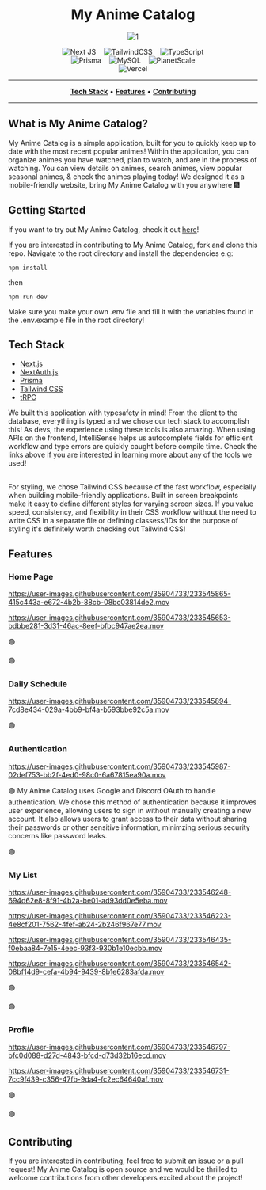 <div align="center">

# My Anime Catalog

![1](https://user-images.githubusercontent.com/35904733/233177950-dcba8cb3-84a0-41e2-877c-99c051c7e4f2.png)
  
![Next JS](https://img.shields.io/badge/Next-black?style=for-the-badge&logo=next.js&logoColor=white)&nbsp;&nbsp;&nbsp;
![TailwindCSS](https://img.shields.io/badge/tailwindcss-%2338B2AC.svg?style=for-the-badge&logo=tailwind-css&logoColor=white)&nbsp;&nbsp;&nbsp;
![TypeScript](https://img.shields.io/badge/typescript-%23007ACC.svg?style=for-the-badge&logo=typescript&logoColor=white)
<br/>
![Prisma](https://img.shields.io/badge/Prisma-3982CE?style=for-the-badge&logo=Prisma&logoColor=white)&nbsp;&nbsp;&nbsp;
![MySQL](https://img.shields.io/badge/mysql-%2300f.svg?style=for-the-badge&logo=mysql&logoColor=white)&nbsp;&nbsp;&nbsp;
![PlanetScale](https://img.shields.io/badge/planetscale-%23000000.svg?style=for-the-badge&logo=planetscale&logoColor=white)
<br/>
![Vercel](https://img.shields.io/badge/vercel-%23000000.svg?style=for-the-badge&logo=vercel&logoColor=white)

</div>
<hr>

<p align="center" class="toc">
<strong><a href="#Tech-Stack">Tech Stack</a></strong>
•
<strong><a href="#Features">Features</a></strong>
•
<strong><a href="#Contributing">Contributing</a></strong>
</p>

<hr>

## What is My Anime Catalog?

My Anime Catalog is a simple application, built for you to quickly keep up to date with the most recent popular animes! Within the application, you can organize animes you have watched, plan to watch, and are in the process of watching.  You can view details on animes, search animes, view popular seasonal animes, & check the animes playing today!  We designed it as a mobile-friendly website, bring My Anime Catalog with you anywhere 🎆

## Getting Started

If you want to try out My Anime Catalog, check it out <a href = "https://my-anime-catalog.vercel.app/">here</a>!

If you are interested in contributing to My Anime Catalog, fork and clone this repo.  Navigate to the root directory and install the dependencies 
e.g:
```
npm install
```
then 
```
npm run dev
```
Make sure you make your own .env file and fill it with the variables found in the .env.example file in the root directory!

## Tech Stack

- [Next.js](https://nextjs.org)
- [NextAuth.js](https://next-auth.js.org)
- [Prisma](https://prisma.io)
- [Tailwind CSS](https://tailwindcss.com)
- [tRPC](https://trpc.io)

We built this application with typesafety in mind! From the client to the database, everything is typed and we chose our tech stack to accomplish this! As devs, the experience using these tools is also amazing.  When using APIs on the frontend, IntelliSense helps us autocomplete fields for efficient workflow and type errors are quickly caught before compile time. Check the links above if you are interested in learning more about any of the tools we used!

</br>
For styling, we chose Tailwind CSS because of the fast workflow, especially when building mobile-friendly applications.  Built in screen breakpoints make it easy to define different styles for varying screen sizes.  If you value speed, consistency, and flexibility in their CSS workflow without the need to write CSS in a separate file or defining classess/IDs for the purpose of styling it's definitely worth checking out Tailwind CSS!

## Features

### Home Page



https://user-images.githubusercontent.com/35904733/233545865-415c443a-e672-4b2b-88cb-08bc03814de2.mov



https://user-images.githubusercontent.com/35904733/233545653-bdbbe281-3d31-46ac-8eef-bfbc947ae2ea.mov




🟣 

🟣

### Daily Schedule


https://user-images.githubusercontent.com/35904733/233545894-7cd8e434-029a-4bb9-bf4a-b593bbe92c5a.mov



🟣 

### Authentication


https://user-images.githubusercontent.com/35904733/233545987-02def753-bb2f-4ed0-98c0-6a67815ea90a.mov


🟣 My Anime Catalog uses Google and Discord OAuth to handle authentication.  We chose this method of authentication because it improves user experience, allowing users to sign in without manually creating a new account.  It also allows users to grant access to their data without sharing their passwords or other sensitive information, minimzing serious security concerns like password leaks.

🟣 

### My List



https://user-images.githubusercontent.com/35904733/233546248-694d62e8-8f91-4b2a-be01-ad93dd0e5eba.mov



https://user-images.githubusercontent.com/35904733/233546223-4e8cf201-7562-4fef-ab24-2b246f967e77.mov



https://user-images.githubusercontent.com/35904733/233546435-f0ebaa84-7e15-4eec-93f3-930b1e10ecbb.mov



https://user-images.githubusercontent.com/35904733/233546542-08bf14d9-cefa-4b94-9439-8b1e6283afda.mov



🟣

🟣

### Profile



https://user-images.githubusercontent.com/35904733/233546797-bfc0d088-d27d-4843-bfcd-d73d32b16ecd.mov


https://user-images.githubusercontent.com/35904733/233546731-7cc9f439-c356-47fb-9da4-fc2ec64640af.mov



🟣

🟣

## Contributing

If you are interested in contributing, feel free to submit an issue or a pull request! My Anime Catalog is open source and we would be thrilled to welcome contributions from other developers excited about the project!
